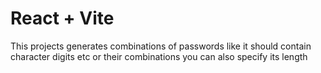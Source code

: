 # React + Vite

This projects generates combinations of passwords like it should contain character digits etc or their combinations
you can also specify its length
